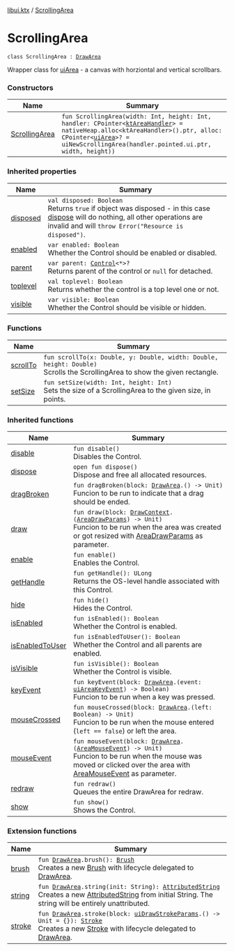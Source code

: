 [libui.ktx](../README.md) / [ScrollingArea](README.md)

# ScrollingArea

`class ScrollingArea : `[`DrawArea`](../-draw-area/README.md)

Wrapper class for [uiArea](../../libui/ui-area.md) - a canvas with horziontal and vertical scrollbars.

### Constructors

| Name | Summary |
|---|---|
| [ScrollingArea](-scrolling-area.md) | `fun ScrollingArea(width: Int, height: Int, handler: CPointer<`[`ktAreaHandler`](../../libui/kt-area-handler/README.md)`> = nativeHeap.alloc<ktAreaHandler>().ptr, alloc: CPointer<`[`uiArea`](../../libui/ui-area.md)`>? = uiNewScrollingArea(handler.pointed.ui.ptr, width, height))` |

### Inherited properties

| Name | Summary |
|---|---|
| [disposed](../-disposable/disposed.md) | `val disposed: Boolean`<br>Returns `true` if object was disposed - in this case [dispose](../-disposable/dispose.md) will do nothing, all other operations are invalid and will `throw Error("Resource is disposed")`. |
| [enabled](../-control/enabled.md) | `var enabled: Boolean`<br>Whether the Control should be enabled or disabled. |
| [parent](../-control/parent.md) | `var parent: `[`Control`](../-control/README.md)`<*>?`<br>Returns parent of the control or `null` for detached. |
| [toplevel](../-control/toplevel.md) | `val toplevel: Boolean`<br>Returns whether the control is a top level one or not. |
| [visible](../-control/visible.md) | `var visible: Boolean`<br>Whether the Control should be visible or hidden. |

### Functions

| Name | Summary |
|---|---|
| [scrollTo](scroll-to.md) | `fun scrollTo(x: Double, y: Double, width: Double, height: Double)`<br>Scrolls the ScrollingArea to show the given rectangle. |
| [setSize](set-size.md) | `fun setSize(width: Int, height: Int)`<br>Sets the size of a ScrollingArea to the given size, in points. |

### Inherited functions

| Name | Summary |
|---|---|
| [disable](../-control/disable.md) | `fun disable()`<br>Disables the Control. |
| [dispose](../-control/dispose.md) | `open fun dispose()`<br>Dispose and free all allocated resources. |
| [dragBroken](../-draw-area/drag-broken.md) | `fun dragBroken(block: `[`DrawArea`](../-draw-area/README.md)`.() -> Unit)`<br>Funcion to be run to indicate that a drag should be ended. |
| [draw](../-draw-area/draw.md) | `fun draw(block: `[`DrawContext`](../-draw-context.md)`.(`[`AreaDrawParams`](../-area-draw-params.md)`) -> Unit)`<br>Funcion to be run when the area was created or got resized with [AreaDrawParams](../-area-draw-params.md) as parameter. |
| [enable](../-control/enable.md) | `fun enable()`<br>Enables the Control. |
| [getHandle](../-control/get-handle.md) | `fun getHandle(): ULong`<br>Returns the OS-level handle associated with this Control. |
| [hide](../-control/hide.md) | `fun hide()`<br>Hides the Control. |
| [isEnabled](../-control/is-enabled.md) | `fun isEnabled(): Boolean`<br>Whether the Control is enabled. |
| [isEnabledToUser](../-control/is-enabled-to-user.md) | `fun isEnabledToUser(): Boolean`<br>Whether the Control and all parents are enabled. |
| [isVisible](../-control/is-visible.md) | `fun isVisible(): Boolean`<br>Whether the Control is visible. |
| [keyEvent](../-draw-area/key-event.md) | `fun keyEvent(block: `[`DrawArea`](../-draw-area/README.md)`.(event: `[`uiAreaKeyEvent`](../../libui/ui-area-key-event/README.md)`) -> Boolean)`<br>Funcion to be run when a key was pressed. |
| [mouseCrossed](../-draw-area/mouse-crossed.md) | `fun mouseCrossed(block: `[`DrawArea`](../-draw-area/README.md)`.(left: Boolean) -> Unit)`<br>Funcion to be run when the mouse entered (`left == false`) or left the area. |
| [mouseEvent](../-draw-area/mouse-event.md) | `fun mouseEvent(block: `[`DrawArea`](../-draw-area/README.md)`.(`[`AreaMouseEvent`](../-area-mouse-event.md)`) -> Unit)`<br>Funcion to be run when the mouse was moved or clicked over the area with [AreaMouseEvent](../-area-mouse-event.md) as parameter. |
| [redraw](../-draw-area/redraw.md) | `fun redraw()`<br>Queues the entire DrawArea for redraw. |
| [show](../-control/show.md) | `fun show()`<br>Shows the Control. |

### Extension functions

| Name | Summary |
|---|---|
| [brush](../../libui.ktx.draw/brush.md) | `fun `[`DrawArea`](../-draw-area/README.md)`.brush(): `[`Brush`](../../libui.ktx.draw/-brush/README.md)<br>Creates a new [Brush](../../libui.ktx.draw/-brush/README.md) with lifecycle delegated to [DrawArea](../-draw-area/README.md). |
| [string](../../libui.ktx.draw/string.md) | `fun `[`DrawArea`](../-draw-area/README.md)`.string(init: String): `[`AttributedString`](../../libui.ktx.draw/-attributed-string/README.md)<br>Creates a new [AttributedString](../../libui.ktx.draw/-attributed-string/README.md) from initial String. The string will be entirely unattributed. |
| [stroke](../../libui.ktx.draw/stroke.md) | `fun `[`DrawArea`](../-draw-area/README.md)`.stroke(block: `[`uiDrawStrokeParams`](../../libui/ui-draw-stroke-params/README.md)`.() -> Unit = {}): `[`Stroke`](../../libui.ktx.draw/-stroke/README.md)<br>Creates a new [Stroke](../../libui.ktx.draw/-stroke/README.md) with lifecycle delegated to [DrawArea](../-draw-area/README.md). |
